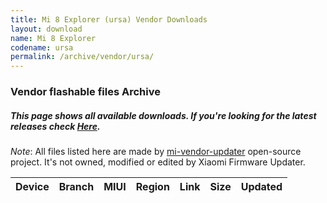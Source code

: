 ```yaml
---
title: Mi 8 Explorer (ursa) Vendor Downloads
layout: download
name: Mi 8 Explorer
codename: ursa
permalink: /archive/vendor/ursa/
---
```


### Vendor flashable files Archive
##### This page shows all available downloads. If you're looking for the latest releases check [Here](/vendor/ursa/).

*Note*: All files listed here are made by [mi-vendor-updater](https://github.com/TryHardDood/mi-vendor-updater) open-source project. It's not owned, modified or edited by Xiaomi Firmware Updater.

<div class="table-responsive-md" id="table-wrapper">
    <table id="vendor" class="display dt-responsive compact table table-striped table-hover table-sm">
        <thead class="thead-dark">
            <tr>
                <th>Device</th>
                <th>Branch</th>
                <th>MIUI</th>
                <th>Region</th>
                <th>Link</th>
                <th>Size</th>
                <th>Updated</th>
            </tr>
        </thead>
        <script>loadVendorDownloads('ursa', 'full')</script>
    </table>
</div>
